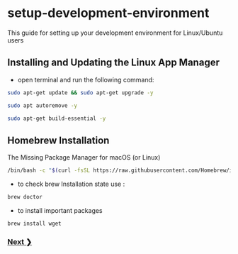 # setup-development-environment

This guide for setting up your development environment for Linux/Ubuntu users

## Installing and Updating the Linux App Manager

- open terminal and run the following command:

```bash
sudo apt-get update && sudo apt-get upgrade -y
```

```bash
sudo apt autoremove -y
```

```bash
sudo apt-get build-essential -y
```

## Homebrew Installation

The Missing Package Manager for macOS (or Linux)

```bash
/bin/bash -c "$(curl -fsSL https://raw.githubusercontent.com/Homebrew/install/HEAD/install.sh)"
```

- to check brew Installation state use :

```bash
brew doctor
```

- to install important packages

```bash
brew install wget
```

### [Next ❯](./git-installation.md)
